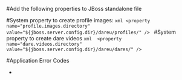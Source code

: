 #Add the following properties to JBoss standalone file 

#System property to create profile images:
	```xml
		<property name="profile.images.directory" value="${jboss.server.config.dir}/dareu/profiles/" />
	```
#System property to create dare videos
	```xml 
		<property name="dare.videos.directory" value="${jboss.server.config.dir}/dareu/dares/" />
	```
	
#Application Error Codes
<ul>
	<li></li>
</ul>